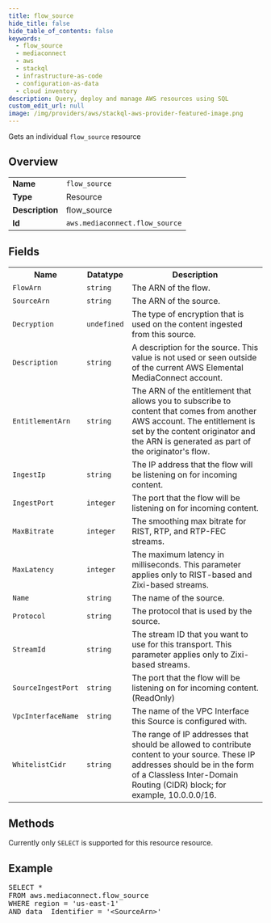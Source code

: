 ```yaml
---
title: flow_source
hide_title: false
hide_table_of_contents: false
keywords:
  - flow_source
  - mediaconnect
  - aws
  - stackql
  - infrastructure-as-code
  - configuration-as-data
  - cloud inventory
description: Query, deploy and manage AWS resources using SQL
custom_edit_url: null
image: /img/providers/aws/stackql-aws-provider-featured-image.png
---
```

Gets an individual <code>flow_source</code> resource

## Overview
<table><tbody>
<tr><td><b>Name</b></td><td><code>flow_source</code></td></tr>
<tr><td><b>Type</b></td><td>Resource</td></tr>
<tr><td><b>Description</b></td><td>flow_source</td></tr>
<tr><td><b>Id</b></td><td><code>aws.mediaconnect.flow_source</code></td></tr>
</tbody></table>

## Fields
<table><tbody>
<tr><th>Name</th><th>Datatype</th><th>Description</th></tr>
<tr><td><code>FlowArn</code></td><td><code>string</code></td><td>The ARN of the flow.</td></tr>
<tr><td><code>SourceArn</code></td><td><code>string</code></td><td>The ARN of the source.</td></tr>
<tr><td><code>Decryption</code></td><td><code>undefined</code></td><td>The type of encryption that is used on the content ingested from this source.</td></tr>
<tr><td><code>Description</code></td><td><code>string</code></td><td>A description for the source. This value is not used or seen outside of the current AWS Elemental MediaConnect account.</td></tr>
<tr><td><code>EntitlementArn</code></td><td><code>string</code></td><td>The ARN of the entitlement that allows you to subscribe to content that comes from another AWS account. The entitlement is set by the content originator and the ARN is generated as part of the originator's flow.</td></tr>
<tr><td><code>IngestIp</code></td><td><code>string</code></td><td>The IP address that the flow will be listening on for incoming content.</td></tr>
<tr><td><code>IngestPort</code></td><td><code>integer</code></td><td>The port that the flow will be listening on for incoming content.</td></tr>
<tr><td><code>MaxBitrate</code></td><td><code>integer</code></td><td>The smoothing max bitrate for RIST, RTP, and RTP-FEC streams.</td></tr>
<tr><td><code>MaxLatency</code></td><td><code>integer</code></td><td>The maximum latency in milliseconds. This parameter applies only to RIST-based and Zixi-based streams.</td></tr>
<tr><td><code>Name</code></td><td><code>string</code></td><td>The name of the source.</td></tr>
<tr><td><code>Protocol</code></td><td><code>string</code></td><td>The protocol that is used by the source.</td></tr>
<tr><td><code>StreamId</code></td><td><code>string</code></td><td>The stream ID that you want to use for this transport. This parameter applies only to Zixi-based streams.</td></tr>
<tr><td><code>SourceIngestPort</code></td><td><code>string</code></td><td>The port that the flow will be listening on for incoming content.(ReadOnly)</td></tr>
<tr><td><code>VpcInterfaceName</code></td><td><code>string</code></td><td>The name of the VPC Interface this Source is configured with.</td></tr>
<tr><td><code>WhitelistCidr</code></td><td><code>string</code></td><td>The range of IP addresses that should be allowed to contribute content to your source. These IP addresses should be in the form of a Classless Inter-Domain Routing (CIDR) block; for example, 10.0.0.0&#x2F;16.</td></tr>

</tbody></table>

## Methods
Currently only <code>SELECT</code> is supported for this resource resource.

## Example
<pre>
SELECT *<br/>FROM aws.mediaconnect.flow_source<br/>WHERE region = 'us-east-1'<br/>AND data__Identifier = '&lt;SourceArn&gt;'
</pre>
